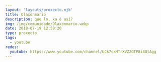 ```yaml
---
layout: 'layouts/proxecto.njk'
title: Olaxonmario
description: que lo, xa é así?
img: /img/comunidade/Olaxonmario.webp
date: 2018-07-19 12:59:20
type: proxecto
tags:
  - youtube
redes:
  youtube: https://www.youtube.com/channel/UCk7ckMTrXVZZGTP8i8OtAgg
---
```

